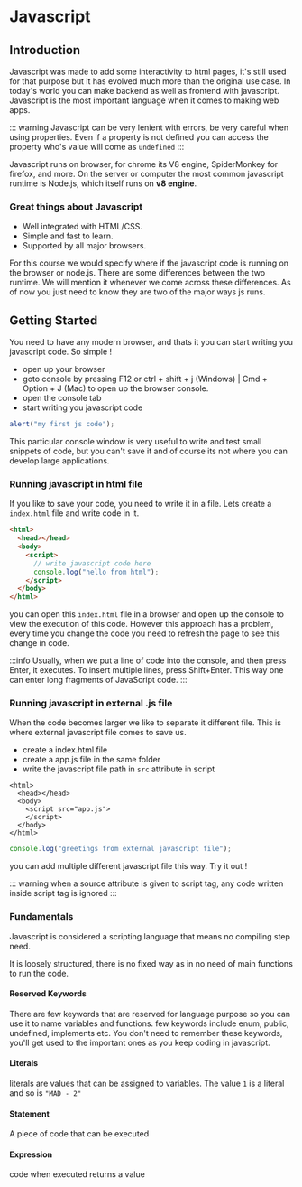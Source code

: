 # Javascript

## Introduction

Javascript was made to add some interactivity to html pages, it's still used for that purpose but it has evolved much more than the original use case. In today's world you can make backend as well as frontend with javascript. Javascript is the most important language when it comes to making web apps.

::: warning
Javascript can be very lenient with errors, be very careful when using properties. Even if a property is not defined you can access the property who's value will come as `undefined`
:::

<!-- ::: details
This is a details block.
:::

::: info
This is an info box.
:::

::: tip
This is a tip.
::: -->

Javascript runs on browser, for chrome its V8 engine, SpiderMonkey for firefox, and more.
On the server or computer the most common javascript runtime is Node.js, which itself runs on **v8 engine**.

### Great things about Javascript

- Well integrated with HTML/CSS.
- Simple and fast to learn.
- Supported by all major browsers.

For this course we would specify where if the javascript code is running on the browser or node.js. There are some differences between the two runtime. We will mention it whenever we come across these differences. As of now you just need to know they are two of the major ways js runs.

## Getting Started

You need to have any modern browser, and thats it you can start writing you javascript code. So simple !

- open up your browser
- goto console by pressing F12 or ctrl + shift + j (Windows) | Cmd + Option + J (Mac) to open up the browser console.
- open the console tab
- start writing you javascript code

```js
alert("my first js code");
```

This particular console window is very useful to write and test small snippets of code, but you can't save it and of course its not where you can develop large applications.

### Running javascript in html file

If you like to save your code, you need to write it in a file. Lets create a `index.html` file and write code in it.

```html
<html>
  <head></head>
  <body>
    <script>
      // write javascript code here
      console.log("hello from html");
    </script>
  </body>
</html>
```

you can open this `index.html` file in a browser and open up the console to view the execution of this code. However this approach has a problem, every time you change the code you need to refresh the page to see this change in code.

:::info
Usually, when we put a line of code into the console, and then press Enter, it executes. To insert multiple lines, press Shift+Enter. This way one can enter long fragments of JavaScript code.
:::

### Running javascript in external .js file

When the code becomes larger we like to separate it different file. This is where external javascript file comes to save us.

- create a index.html file
- create a app.js file in the same folder
- write the javascript file path in `src` attribute in script

```html{4} [html]
<html>
  <head></head>
  <body>
    <script src="app.js">
    </script>
  </body>
</html>
```

```js
console.log("greetings from external javascript file");
```

you can add multiple different javascript file this way. Try it out !

::: warning
when a source attribute is given to script tag, any code written inside script tag is ignored
:::

### Fundamentals

Javascript is considered a scripting language that means no compiling step need.

It is loosely structured, there is no fixed way as in no need of main functions to run the code.

#### Reserved Keywords

There are few keywords that are reserved for language purpose so you can use it to name variables and functions.
few keywords include enum, public, undefined, implements etc. You don't need to remember these keywords, you'll get used to the important ones as you keep coding in javascript.

#### Literals

literals are values that can be assigned to variables. The value `1` is a literal and so is `"MAD - 2"`

#### Statement

A piece of code that can be executed

#### Expression

code when executed returns a value
